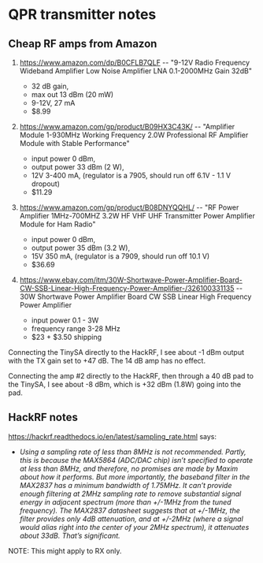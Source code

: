 # QPR transmitter notes

## Cheap RF amps from Amazon

1. <https://www.amazon.com/dp/B0CFLB7QLF>  -- "9-12V Radio Frequency Wideband Amplifier Low Noise Amplifier LNA 0.1-2000MHz Gain 32dB"
    * 32 dB gain,
    * max out 13 dBm (20 mW)  
    * 9-12V, 27 mA
    * $8.99

2. <https://www.amazon.com/gp/product/B09HX3C43K/> -- "Amplifier Module 1-930MHz Working Frequency 2.0W Professional RF Amplifier Module with Stable Performance"  
    * input power 0 dBm,
    * output power 33 dBm (2 W),
    * 12V 3-400 mA, (regulator is a 7905, should run off 6.1V - 1.1 V dropout)
    * $11.29

3. <https://www.amazon.com/gp/product/B08DNYQQHL/> -- "RF Power Amplifier 1MHz-700MHZ 3.2W HF VHF UHF Transmitter Power Amplifier Module for Ham Radio"
    * input power 0 dBm,
    * output power 35 dBm (3.2 W),
    * 15V 350 mA, (regulator is a 7909, should run off 10.1 V)
    * $36.69

4. <https://www.ebay.com/itm/30W-Shortwave-Power-Amplifier-Board-CW-SSB-Linear-High-Frequency-Power-Amplifier-/326100331135> -- 30W Shortwave Power Amplifier Board CW SSB Linear High Frequency Power Amplifier
    * input power 0.1 - 3W
    * frequency range 3-28 MHz
    * $23 + $3.50 shipping

Connecting the TinySA directly to the HackRF, I see about -1 dBm output with the TX gain set to +47 dB.  The 14 dB amp has no effect.  

Connecting the amp #2 directly to the HackRF, then through a 40 dB pad to the TinySA, I see about -8 dBm, which is +32 dBm (1.8W) going into the pad.

## HackRF notes

<https://hackrf.readthedocs.io/en/latest/sampling_rate.html> says:

* _Using a sampling rate of less than 8MHz is not recommended. Partly, this is because the MAX5864 (ADC/DAC chip) isn’t specified to operate at less than 8MHz, and therefore, no promises are made by Maxim about how it performs. But more importantly, the baseband filter in the MAX2837 has a minimum bandwidth of 1.75MHz. It can’t provide enough filtering at 2MHz sampling rate to remove substantial signal energy in adjacent spectrum (more than +/-1MHz from the tuned frequency). The MAX2837 datasheet suggests that at +/-1MHz, the filter provides only 4dB attenuation, and at +/-2MHz (where a signal would alias right into the center of your 2MHz spectrum), it attenuates about 33dB. That’s significant._

NOTE: This might apply to RX only.
